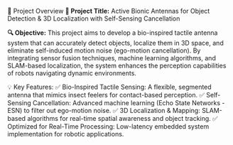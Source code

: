 📌 Project Overview
**🎯 Project Title:**
Active Bionic Antennas for Object Detection & 3D Localization with Self-Sensing Cancellation

**🔍 Objective:**
This project aims to develop a bio-inspired tactile antenna system that can accurately detect objects, localize them in 3D space, and eliminate self-induced motion noise (ego-motion cancellation). By integrating sensor fusion techniques, machine learning algorithms, and SLAM-based localization, the system enhances the perception capabilities of robots navigating dynamic environments.

💡 Key Features:
✅ Bio-Inspired Tactile Sensing: A flexible, segmented antenna that mimics insect feelers for contact-based perception.
✅ Self-Sensing Cancellation: Advanced machine learning (Echo State Networks - ESN) to filter out ego-motion noise.
✅ 3D Localization & Mapping: SLAM-based algorithms for real-time spatial awareness and object tracking.
✅ Optimized for Real-Time Processing: Low-latency embedded system implementation for robotic applications.
